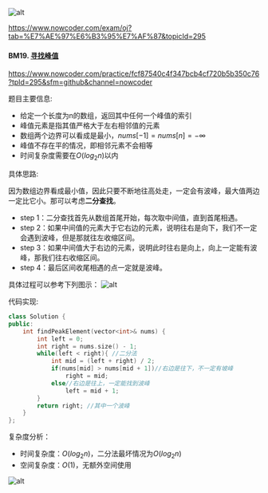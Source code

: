 ![alt](https://uploadfiles.nowcoder.com/bm/top101-head.jpg)

https://www.nowcoder.com/exam/oj?tab=%E7%AE%97%E6%B3%95%E7%AF%87&topicId=295

#### BM19. [寻找峰值](https://www.nowcoder.com/practice/fcf87540c4f347bcb4cf720b5b350c76?tpId=295&sfm=github&channel=nowcoder)

https://www.nowcoder.com/practice/fcf87540c4f347bcb4cf720b5b350c76?tpId=295&sfm=github&channel=nowcoder

题目主要信息:
- 给定一个长度为n的数组，返回其中任何一个峰值的索引
- 峰值元素是指其值严格大于左右相邻值的元素
- 数组两个边界可以看成是最小，$nums[-1] = nums[n] = -\infty$
- 峰值不存在平的情况，即相邻元素不会相等
- 时间复杂度需要在$O(log_2n)$以内

具体思路:

因为数组边界看成最小值，因此只要不断地往高处走，一定会有波峰，最大值两边一定比它小。那可以考虑**二分查找**。

- step 1：二分查找首先从数组首尾开始，每次取中间值，直到首尾相遇。
- step 2：如果中间值的元素大于它右边的元素，说明往右是向下，我们不一定会遇到波峰，但是那就往左收缩区间。
- step 3：如果中间值大于右边的元素，说明此时往右是向上，向上一定能有波峰，那我们往右收缩区间。
- step 4：最后区间收尾相遇的点一定就是波峰。

具体过程可以参考下列图示：
![alt](https://uploadfiles.nowcoder.com/images/20220205/397721558_1644049866502/53D37CB6C9F28EBA9C780D36BE290914)

代码实现:
```cpp
class Solution {
public:
    int findPeakElement(vector<int>& nums) {
        int left = 0;
        int right = nums.size() - 1;
        while(left < right){ //二分法
            int mid = (left + right) / 2;
            if(nums[mid] > nums[mid + 1])//右边是往下，不一定有坡峰
                right = mid;
            else//右边是往上，一定能找到波峰
                left = mid + 1;
        }
        return right; //其中一个波峰
    }
};
```

复杂度分析：
- 时间复杂度：$O(log_2n)$，二分法最坏情况为$O(log_2n)$
- 空间复杂度：$O(1)$，无额外空间使用

![alt](https://uploadfiles.nowcoder.com/bm/top101-tail.jpg)